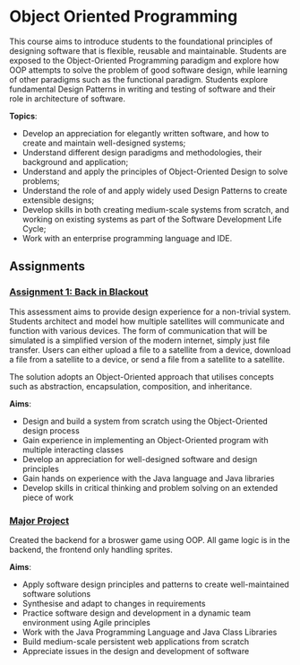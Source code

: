 # Object Oriented Programming

This course aims to introduce students to the foundational principles of designing software that is flexible, reusable and maintainable. Students are exposed to the Object-Oriented Programming paradigm and explore how OOP attempts to solve the problem of good software design, while learning of other paradigms such as the functional paradigm. Students explore fundamental Design Patterns in writing and testing of software and their role in architecture of software.

**Topics**:

- Develop an appreciation for elegantly written software, and how to create and maintain well-designed systems;
- Understand different design paradigms and methodologies, their background and application;
- Understand and apply the principles of Object-Oriented Design to solve problems;
- Understand the role of and apply widely used Design Patterns to create extensible designs;
- Develop skills in both creating medium-scale systems from scratch, and working on existing systems as part of the Software Development Life Cycle;
- Work with an enterprise programming language and IDE.

## Assignments

### [Assignment 1: Back in Blackout](./Assignment%201%20Back%20in%20Blackout/Full%20Assignment/README.md)

This assessment aims to provide design experience for a non-trivial system. Students architect and model how multiple satellites will communicate and function with various devices. The form of communication that will be simulated is a simplified version of the modern internet, simply just file transfer. Users can either upload a file to a satellite from a device, download a file from a satellite to a device, or send a file from a satellite to a satellite.

The solution adopts an Object-Oriented approach that utilises concepts such as abstraction, encapsulation, composition, and inheritance.

**Aims**:

- Design and build a system from scratch using the Object-Oriented design process
- Gain experience in implementing an Object-Oriented program with multiple interacting classes
- Develop an appreciation for well-designed software and design principles
- Gain hands on experience with the Java language and Java libraries
- Develop skills in critical thinking and problem solving on an extended piece of work

### [Major Project](./Major%20Project%20Dungeon%20Mania/README.md)

Created the backend for a broswer game using OOP. All game logic is in the backend, the frontend only handling sprites.

**Aims**:

- Apply software design principles and patterns to create well-maintained software solutions
- Synthesise and adapt to changes in requirements
- Practice software design and development in a dynamic team environment using Agile principles
- Work with the Java Programming Language and Java Class Libraries
- Build medium-scale persistent web applications from scratch
- Appreciate issues in the design and development of software
